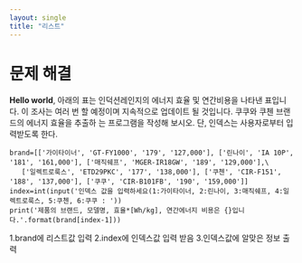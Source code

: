 ```yaml
---
layout: single
title: "리스트"
---
```


# 문제 해결

**Hello world**, 
아래의 표는 인덕션레인지의 에너지 효율 및 연간비용을 나타낸 표입니다. 이 조사는 여러 번
할 예정이며 지속적으로 업데이트 될 것입니다. 쿠쿠와 쿠첸 브랜드의 에너지 효율을 추출하
는 프로그램을 작성해 보시오. 단, 인덱스는 사용자로부터 입력받도록 한다.

~~~
brand=[['가이타이너', 'GT-FY1000', '179', '127,000'], ['린나이', 'IA 10P', '181', '161,000'], ['매직쉐프', 'MGER-IR18GW', '189', '129,000'],\
   ['일렉트로룩스', 'ETD29PKC', '177', '138,000'], ['쿠첸', 'CIR-F151', '188', '137,000'], ['쿠쿠', 'CIR-B101FB', '190', '159,000']]
index=int(input('인덱스 값을 입력하세요(1:가이타이너, 2:린나이, 3:매직쉐프, 4:일렉트로룩스, 5:쿠첸, 6:쿠쿠 : '))
print('제품의 브랜드, 모델명, 효율*[Wh/kg], 연간에너지 비용은 {}입니다.'.format(brand[index-1]))
~~~

1.brand에 리스트값 입력
2.index에 인덱스값 입력 받음
3.인덱스값에 알맞은 정보 출력
